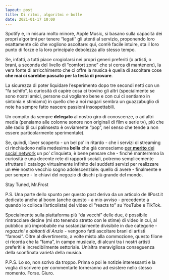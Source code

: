 ```yaml
---
layout: post
title: Di ritmi, algoritmi e bolle
date: 2021-01-17 10:00
---
```


Spotify e, in misura molto minore, Apple Music, si basano sulla capacità dei propri algoritmi per tenere “legati” gli utenti al servizio, proponendo loro esattamente ciò che vogliono ascoltare: qui, com’è facile intuire, sta il loro punto di forze e la loro principale debolezza allo stesso tempo.

Se, infatti, a tutti piace crogiolarsi nei propri generi preferiti (o artisti, o brani, a seconda del livello di “comfort zone” che si cerca di mantenere), la vera fonte di arricchimento che ci offre la musica è quella di ascoltare cose **che mai ci sarebbe passato per la testa di provare**.

La sicurezza di poter liquidare l’esperimento dopo tre secondi netti con un “fa schifo”, la curiosità di capire cosa ci trovino gli altri (specialmente se sono nostri amici, persone cui vogliamo bene e con cui ci sentiamo in sintonia e stimiamo) in quello che a noi magari sembra un guazzabuglio di note ha sempre fatto nascere passioni insospettabili.

Un compito da sempre **delegato** al nostro giro di conoscenze, o ad altri media (pensiamo alle colonne sonore non originali di film e serie tv), più che alle radio (il cui palinsesto è ovviamente “pop”, nel senso che tende a non essere particolarmente sperimentale).

Se, quindi, l’aver scoperto - un bel po’ in ritardo - che i servizi di streaming ci rinchiudono nella medesima **bolla** che già conosciamo [per **merito** dei social network](https://amzn.to/2TadXh0) un po’ c’inquieta, è bene pensare che - finché manterremo la curiosità e una decente rete di rapporti sociali, potremo semplicemente sfruttare il catalogo virtualmente infinito dei suddetti servizi per realizzare un ~~mio~~ nostro vecchio sogno adolescenziale: quello di avere - finalmente e per sempre - le chiavi del negozio di dischi più grande del mondo.

Stay Tuned, Mr.Frost 

P.S. Una parte dello spunto per questo post deriva da un articolo de IlPost.it dedicato anche al boom (anche questo - a mio avviso - precedente a quando lo colloca l’articolista) dei video di “reacts to” su YouTube e TikTok.

Specialmente sulla piattaforma più “da vecchi” delle due, è possibile rintracciare decine (mi sto tenendo stretto con le stime) di video in cui, al pubblico più improbabile ma sostanzialmente divisibile in due categorie - *regazzini e abitanti di Anzio* - vengono fatti ascoltare brani di artisti “famosi”. Oltre al divertimento, a volte misto alla commozione, questo filone ci ricorda che la “fama”, in campo musicale, di alcuni tra i nostri artisti preferiti è incredibilmente settoriale. Un’altra meravigliosa conseguenza della sconfinata varietà della musica.

P.P.S. Lo so, non scrivo da troppo. Prima o poi le notizie interessanti e la voglia di scrivere per commentarle torneranno ad esistere nello stesso momento. Forse. Giuro.